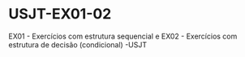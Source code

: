 # USJT-EX01-02
EX01 - Exercícios com estrutura sequencial e EX02 - Exercícios com estrutura de decisão (condicional) -USJT
